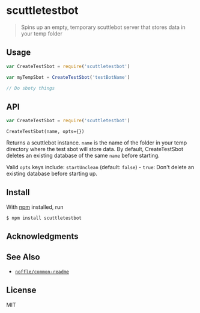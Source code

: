 # scuttletestbot

> Spins up an empty, temporary scuttlebot server that stores data in your temp folder


## Usage

```js
var CreateTestSbot = require('scuttletestbot')

var myTempSbot = CreateTestSbot('testBotName')

// Do sboty things

```

## API

```js
var CreateTestSbot = require('scuttletestbot')
```

```
CreateTestSbot(name, opts={})
```
Returns a scuttlebot instance.
`name` is the name of the folder in your temp directory where the test sbot will store data.
By default, CreateTestSbot deletes an existing database of the same `name` before starting.

Valid `opts` keys include:
`startUnclean` (default: `false`) - `true`: Don't delete an existing database before starting up.

## Install

With [npm](https://npmjs.org/) installed, run

```
$ npm install scuttletestbot
```

## Acknowledgments


## See Also

- [`noffle/common-readme`](https://github.com/noffle/common-readme)

## License

MIT

